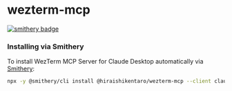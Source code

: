 # wezterm-mcp
[![smithery badge](https://smithery.ai/badge/@hiraishikentaro/wezterm-mcp)](https://smithery.ai/server/@hiraishikentaro/wezterm-mcp)

### Installing via Smithery

To install WezTerm MCP Server for Claude Desktop automatically via [Smithery](https://smithery.ai/server/@hiraishikentaro/wezterm-mcp):

```bash
npx -y @smithery/cli install @hiraishikentaro/wezterm-mcp --client claude
```
